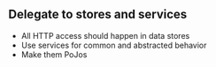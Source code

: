 ## Delegate to stores and services
- All HTTP access should happen in data stores <!-- .element: class="fragment" -->
- Use services for common and abstracted behavior <!-- .element: class="fragment" -->
- Make them PoJos <!-- .element: class="fragment" -->